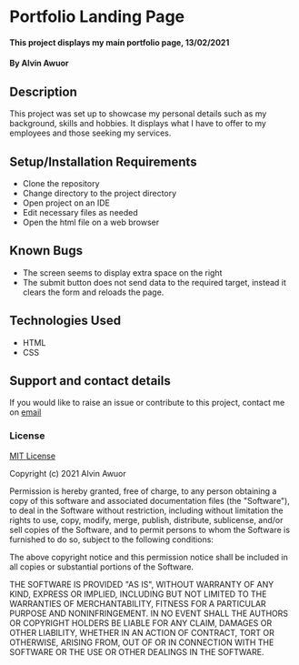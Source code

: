 # Portfolio Landing Page

#### This project displays my main portfolio page, 13/02/2021

#### By Alvin Awuor

## Description

This project was set up to showcase my personal details such as my background, skills and hobbies. It displays what I have to offer to my employees and those seeking my services.

## Setup/Installation Requirements

* Clone the repository
* Change directory to the project directory
* Open project on an IDE
* Edit necessary files as needed
* Open the html file on a web browser

## Known Bugs

* The screen seems to display extra space on the right
* The submit button does not send data to the required target,  instead it clears the form and reloads the page.

## Technologies Used

* HTML
* CSS

## Support and contact details

If you would like to raise an issue or contribute to this project, contact me on [email](mailto:alvinawuor8@gmail.com)

### License

[MIT License](https://choosealicense.com/licenses/mit/)

Copyright (c) 2021 Alvin Awuor

Permission is hereby granted, free of charge, to any person obtaining a copy
of this software and associated documentation files (the "Software"), to deal
in the Software without restriction, including without limitation the rights
to use, copy, modify, merge, publish, distribute, sublicense, and/or sell
copies of the Software, and to permit persons to whom the Software is
furnished to do so, subject to the following conditions:

The above copyright notice and this permission notice shall be included in all
copies or substantial portions of the Software.

THE SOFTWARE IS PROVIDED "AS IS", WITHOUT WARRANTY OF ANY KIND, EXPRESS OR
IMPLIED, INCLUDING BUT NOT LIMITED TO THE WARRANTIES OF MERCHANTABILITY,
FITNESS FOR A PARTICULAR PURPOSE AND NONINFRINGEMENT. IN NO EVENT SHALL THE
AUTHORS OR COPYRIGHT HOLDERS BE LIABLE FOR ANY CLAIM, DAMAGES OR OTHER
LIABILITY, WHETHER IN AN ACTION OF CONTRACT, TORT OR OTHERWISE, ARISING FROM,
OUT OF OR IN CONNECTION WITH THE SOFTWARE OR THE USE OR OTHER DEALINGS IN THE
SOFTWARE.